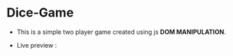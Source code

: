 # Dice-Game

* This is a simple two player game created using js __DOM MANIPULATION__.

* Live preview : 
